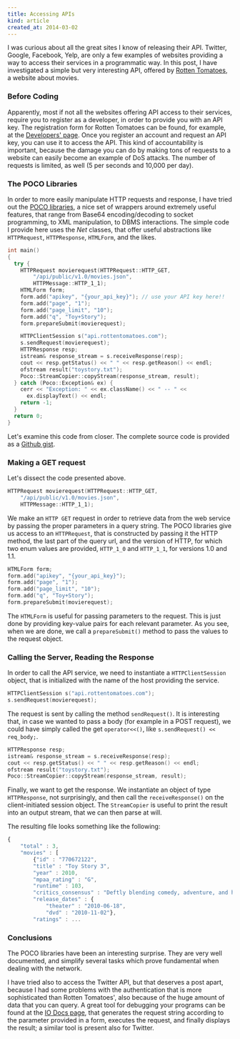 ```yaml
---
title: Accessing APIs
kind: article
created_at: 2014-03-02
---
```


I was curious about all the great sites I know of releasing their API. Twitter, Google, Facebook, Yelp, are only a few examples of websites providing a way to access their services in a programmatic way. In this post, I have investigated a simple but very interesting API, offered by [Rotten Tomatoes](http://rottentomatoes.com "Rotten Tomatoes"), a website about movies.

<!-- more -->

### Before Coding
Apparently, most if not all the websites offering API access to their services, require you to register as a developer, in order to provide you with an API key. The registration form for Rotten Tomatoes can be found, for example, at the [Developers' page](http://bit.ly/1eoIiOB "Rotten Tomatoes API").  Once you register an account and request an API key, you can use it to access the API. This kind of accountability is important, because the damage you can do by making tons of requests to a website can easily become an example of DoS attacks. The number of requests is limited, as well (5 per seconds and 10,000 per day).

### The POCO Libraries
In order to more easily manipulate HTTP requests and response, I have tried out the [POCO libraries](http://pocoproject.org/ "POCO libraries"), a nice set of wrappers around extremely useful features, that range from Base64 encoding/decoding to socket programming, to XML manipulation, to DBMS interactions. The simple code I provide here uses the *Net* classes, that offer useful abstractions like `HTTPRequest`, `HTTPResponse`, `HTMLForm`, and the likes.

~~~ cpp
int main()
{
  try {
    HTTPRequest movierequest(HTTPRequest::HTTP_GET,
        "/api/public/v1.0/movies.json",
        HTTPMessage::HTTP_1_1);
    HTMLForm form;
    form.add("apikey", "{your_api_key}"); // use your API key here!!
    form.add("page", "1");
    form.add("page_limit", "10");
    form.add("q", "Toy+Story");
    form.prepareSubmit(movierequest);

    HTTPClientSession s("api.rottentomatoes.com");
    s.sendRequest(movierequest);
    HTTPResponse resp;
    istream& response_stream = s.receiveResponse(resp);
    cout << resp.getStatus() << " " << resp.getReason() << endl;
    ofstream result("toystory.txt");
    Poco::StreamCopier::copyStream(response_stream, result);
  } catch (Poco::Exception& ex) {
    cerr << "Exception: " << ex.className() << " -- " <<
      ex.displayText() << endl;
    return -1;
  }
  return 0;
}
~~~

Let's examine this code from closer. The complete source code is provided as a [Github gist](https://gist.github.com/sturmer/8755127).

### Making a GET request
Let's dissect the code presented above.

~~~ cpp
HTTPRequest movierequest(HTTPRequest::HTTP_GET,
    "/api/public/v1.0/movies.json",
    HTTPMessage::HTTP_1_1);
~~~

We make an `HTTP GET` request in order to retrieve data from the web service by passing the proper parameters in a query string. The POCO libraries give us access to an `HTTPRequest`, that is constructed by passing it the HTTP method, the last part of the query url, and the version of HTTP, for which two enum values are provided, `HTTP_1_0` and `HTTP_1_1`, for versions 1.0 and 1.1.


~~~ cpp
HTMLForm form;
form.add("apikey", "{your_api_key}");
form.add("page", "1");
form.add("page_limit", "10");
form.add("q", "Toy+Story");
form.prepareSubmit(movierequest);
~~~

The `HTMLForm` is useful for passing parameters to the request. This
is just done by providing key-value pairs for each relevant parameter. As you
see, when we are done, we call a `prepareSubmit()` method to pass
the values to the request object.

### Calling the Server, Reading the Response
In order to call the API service, we need to instantiate a `HTTPClientSession` object, that is initialized with the name of the host providing the service.

~~~ cpp
HTTPClientSession s("api.rottentomatoes.com");
s.sendRequest(movierequest);
~~~

The request is sent by calling the method `sendRequest()`. It is interesting that, in case we wanted to pass a body (for example in a POST request), we could have simply called the get `operator<<()`, like `s.sendRequest() << req_body;`.

~~~ cpp
HTTPResponse resp;
istream& response_stream = s.receiveResponse(resp);
cout << resp.getStatus() << " " << resp.getReason() << endl;
ofstream result("toystory.txt");
Poco::StreamCopier::copyStream(response_stream, result);
~~~

Finally, we want to get the response. We instantiate an object of type `HTTPResponse`, not surprisingly, and then call the `receiveResponse()` on the client-initiated session object. The `StreamCopier` is useful to print the result into an output stream, that we can then parse at will.

The resulting file looks something like the following:


~~~ javascript
{
    "total" : 3,
    "movies" : [
        {"id" : "770672122",
        "title" : "Toy Story 3",
        "year" : 2010,
        "mpaa_rating" : "G",
        "runtime" : 103,
        "critics_consensus" : "Deftly blending comedy, adventure, and honest emotion...",
        "release_dates" : {
            "theater" : "2010-06-18",
            "dvd" : "2010-11-02"},
        "ratings" : ...
~~~

### Conclusions
The POCO libraries have been an interesting surprise. They are very well documented, and simplify several tasks which prove fundamental when dealing with the network.

I have tried also to access the Twitter API, but that deserves a post apart, because I had some problems with the authentication that is more sophisticated than Rotten Tomatoes', also because of the huge amount of data that you can query. A great tool for debugging your programs can be found at the [IO Docs page](http://developer.rottentomatoes.com/io-docs), that generates the request string according to the parameter provided in a form, executes the request, and finally displays the result; a similar tool is present also for Twitter.
